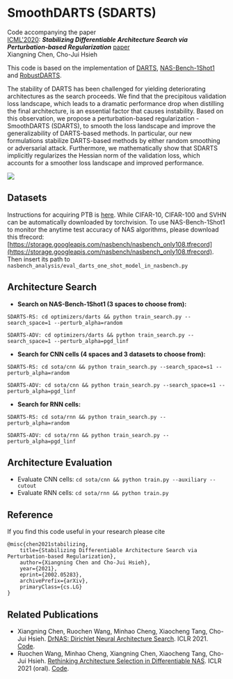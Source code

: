 # SmoothDARTS (SDARTS)
Code accompanying the paper  
[ICML'2020](https://icml.cc/Conferences/2020): ***Stabilizing Differentiable Architecture Search via Perturbation-based Regularization*** [paper](https://arxiv.org/abs/2002.05283)  
Xiangning Chen, Cho-Jui Hsieh

This code is based on the implementation of [DARTS](https://github.com/quark0/darts), [NAS-Bench-1Shot1](https://github.com/automl/nasbench-1shot1) and [RobustDARTS](https://github.com/MetaAnonym/RobustDARTS).

The stability of DARTS has been challenged for yielding deteriorating architectures as the search proceeds. We find that the precipitous validation loss landscape, which leads to a dramatic performance drop when distilling the final architecture, is an essential factor that causes instability. Based on this observation, we propose a perturbation-based regularization - SmoothDARTS (SDARTS), to smooth the loss landscape and improve the generalizability of DARTS-based methods. In particular, our new formulations stabilize DARTS-based methods by either random smoothing or adversarial attack. Furthermore, we mathematically show that SDARTS implicitly regularizes the Hessian norm of the validation loss, which accounts for a smoother loss landscape and improved performance.

![](fig.png)

## Datasets
Instructions for acquiring PTB is [here](https://github.com/salesforce/awd-lstm-lm/blob/master/getdata.sh). 
While CIFAR-10, CIFAR-100 and SVHN can be automatically downloaded by torchvision.
To use NAS-Bench-1Shot1 to monitor the anytime test accuracy of NAS algorithms, please download this tfrecord:
[https://storage.googleapis.com/nasbench/nasbench_only108.tfrecord](https://storage.googleapis.com/nasbench/nasbench_only108.tfrecord).
Then insert its path to ```nasbench_analysis/eval_darts_one_shot_model_in_nasbench.py```

## Architecture Search
* **Search on NAS-Bench-1Shot1 (3 spaces to choose from):**

```SDARTS-RS: cd optimizers/darts && python train_search.py --search_space=1 --perturb_alpha=random```

```SDARTS-ADV: cd optimizers/darts && python train_search.py --search_space=1 --perturb_alpha=pgd_linf```

* **Search for CNN cells (4 spaces and 3 datasets to choose from):**

```SDARTS-RS: cd sota/cnn && python train_search.py --search_space=s1 --perturb_alpha=random```

```SDARTS-ADV: cd sota/cnn && python train_search.py --search_space=s1 --perturb_alpha=pgd_linf```

* **Search for RNN cells:**

```SDARTS-RS: cd sota/rnn && python train_search.py --perturb_alpha=random```

```SDARTS-ADV: cd sota/rnn && python train_search.py --perturb_alpha=pgd_linf```

## Architecture Evaluation
* Evaluate CNN cells: ```cd sota/cnn && python train.py --auxiliary --cutout```
* Evaluate RNN cells: ```cd sota/rnn && python train.py```

## Reference
If you find this code useful in your research please cite

```
@misc{chen2021stabilizing,
    title={Stabilizing Differentiable Architecture Search via Perturbation-based Regularization}, 
    author={Xiangning Chen and Cho-Jui Hsieh},
    year={2021},
    eprint={2002.05283},
    archivePrefix={arXiv},
    primaryClass={cs.LG}
}
```

## Related Publications
* Xiangning Chen, Ruochen Wang, Minhao Cheng, Xiaocheng Tang, Cho-Jui Hsieh. [DrNAS: Dirichlet Neural Architecture Search](https://openreview.net/forum?id=9FWas6YbmB3). ICLR 2021. [Code](https://github.com/xiangning-chen/DrNAS).
* Ruochen Wang, Minhao Cheng, Xiangning Chen, Xiaocheng Tang, Cho-Jui Hsieh. [Rethinking Architecture Selection in Differentiable NAS](https://openreview.net/forum?id=PKubaeJkw3). ICLR 2021 (oral). [Code](https://github.com/ruocwang/darts-pt).

